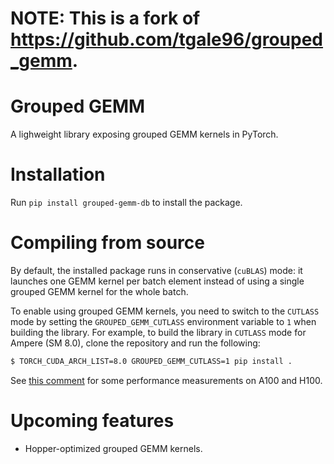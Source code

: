 # NOTE: This is a fork of https://github.com/tgale96/grouped_gemm.

# Grouped GEMM

A lighweight library exposing grouped GEMM kernels in PyTorch.

# Installation

Run `pip install grouped-gemm-db` to install the package.

# Compiling from source

By default, the installed package runs in conservative (`cuBLAS`) mode:
it launches one GEMM kernel per batch element instead of using a single
grouped GEMM kernel for the whole batch.

To enable using grouped GEMM kernels, you need to switch to the `CUTLASS`
mode by setting the `GROUPED_GEMM_CUTLASS` environment variable to `1`
when building the library. For example, to build the library in `CUTLASS`
mode for Ampere (SM 8.0), clone the repository and run the following:

```bash
$ TORCH_CUDA_ARCH_LIST=8.0 GROUPED_GEMM_CUTLASS=1 pip install .
```

See [this comment](https://github.com/tgale96/grouped_gemm/pull/14#issuecomment-2211362572)
for some performance measurements on A100 and H100.

# Upcoming features

* Hopper-optimized grouped GEMM kernels.

